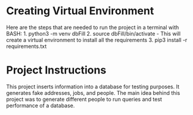 # Creating Virtual Environment
Here are the steps that are needed to run the project in a terminal with BASH:
    1. python3 -m venv dbFill
    2. source dbFill/bin/activate
        - This will create a virtual environment to install all the requirements
    3. pip3 install -r requirements.txt

# Project Instructions
This project inserts information into a database for testing purposes. It generates fake addresses, jobs, and people. The main idea behind this project was to generate different people to run queries and test performance of a database.